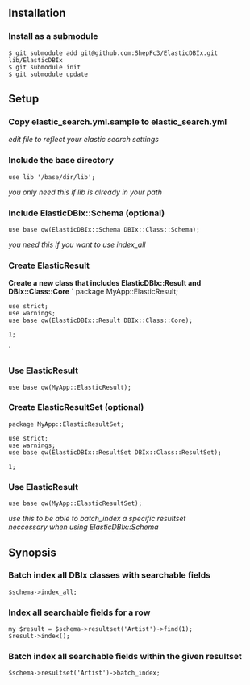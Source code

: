 ## Installation
### Install as a submodule
    $ git submodule add git@github.com:ShepFc3/ElasticDBIx.git lib/ElasticDBIx
    $ git submodule init
    $ git submodule update

## Setup
### Copy elastic_search.yml.sample to elastic_search.yml
*edit file to reflect your elastic search settings*  

### Include the base directory
    use lib '/base/dir/lib';
*you only need this if lib is already in your path*  

### Include ElasticDBIx::Schema (optional) 
    use base qw(ElasticDBIx::Schema DBIx::Class::Schema);
*you need this if you want to use index_all*  

### Create ElasticResult 
**Create a new class that includes ElasticDBIx::Result and DBIx::Class::Core**
`
    package MyApp::ElasticResult;

    use strict;
    use warnings;
    use base qw(ElasticDBIx::Result DBIx::Class::Core);

    1;
`

### Use ElasticResult
    use base qw(MyApp::ElasticResult);

### Create ElasticResultSet (optional)
    package MyApp::ElasticResultSet;
    
    use strict;
    use warnings;
    use base qw(ElasticDBIx::ResultSet DBIx::Class::ResultSet);
    
    1;

### Use ElasticResult
    use base qw(MyApp::ElasticResultSet);

*use this to be able to batch_index a specific resultset*  
*neccessary when using ElasticDBIx::Schema*  

## Synopsis
### Batch index all DBIx classes with searchable fields
    $schema->index_all;

### Index all searchable fields for a row
    my $result = $schema->resultset('Artist')->find(1);
    $result->index();

### Batch index all searchable fields within the given resultset
    $schema->resultset('Artist')->batch_index;
